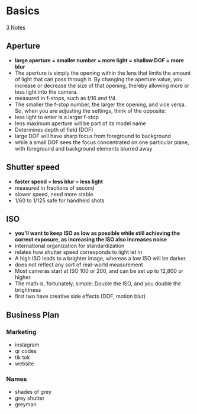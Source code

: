 # Basics

[3 Notes](https://www.digitaltrends.com/photography/understanding-exposure-settings/)

## Aperture

- **large aperture = smaller number = more light = shallow DOF = more blur**
- The aperture is simply the opening within the lens that limits the amount of light that can pass through it. By changing the aperture value, you increase or decrease the size of that opening, thereby allowing more or less light into the camera.
- measured in f-stops, such as f/16 and f/4
- The smaller the f-stop number, the larger the opening, and vice versa. So, when you are adjusting the settings, think of the opposite:
- less light to enter is a larger f-stop
- lens maximum aperture will be part of its model name
- Determines depth of field (DOF)
- large DOF will have sharp focus from foreground to background
- while a small DOF sees the focus concentrated on one particular plane, with foreground and background elements blurred away
  
## Shutter speed

- **faster speed = less blur = less light**
- measured in fractions of second
- slower speed, need more stable
- 1/60 to 1/125 safe for handheld shots

## ISO

- **you’ll want to keep ISO as low as possible while still achieving the correct exposure, as increasing the ISO also increases noise**
- international organization for standardization
- relates how shutter speed corresponds to light let in
- A high ISO leads to a brighter image, whereas a low ISO will be darker.
- does not reflect any sort of real-world measurement
- Most cameras start at ISO 100 or 200, and can be set up to 12,800 or higher.
- The math is, fortunately, simple: Double the ISO, and you double the brightness
- first two have creative side effects (DOF, motion blur)

## Business Plan

### Marketing

- instagram
- qr codes
- tik tok
- website

### Names

- shades of grey
- grey shutter
- greyman